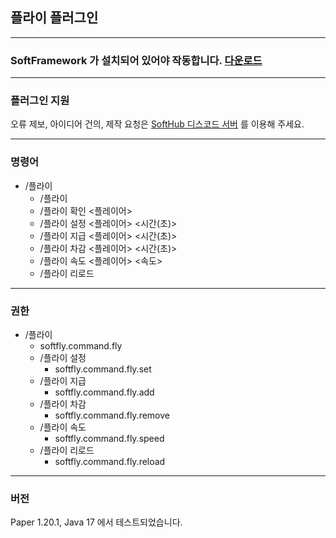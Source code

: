 ## 플라이 플러그인

***

### SoftFramework 가 설치되어 있어야 작동합니다. [다운로드](https://github.com/MCFlowStudio/SoftFramework/releases/download/realases/SoftFramework.jar)

***

### 플러그인 지원

오류 제보, 아이디어 건의, 제작 요청은 [SoftHub 디스코드 서버](https://discord.gg/kk4UQstdY9) 를 이용해 주세요.

***

### 명령어
- /플라이
	- /플라이
	- /플라이 확인 <플레이어>
	- /플라이 설정 <플레이어> <시간(초)>
	- /플라이 지급 <플레이어> <시간(초)>
	- /플라이 차감 <플레이어> <시간(초)>
	- /플라이 속도 <플레이어> <속도>
	- /플라이 리로드
	
***

### 권한

- /플라이
	- softfly.command.fly
	- /플라이 설정
		- softfly.command.fly.set
	- /플라이 지급
		- softfly.command.fly.add
	- /플라이 차감
		- softfly.command.fly.remove
	- /플라이 속도
		- softfly.command.fly.speed
	- /플라이 리로드
		- softfly.command.fly.reload

	
***

### 버전

Paper 1.20.1, Java 17 에서 테스트되었습니다.
